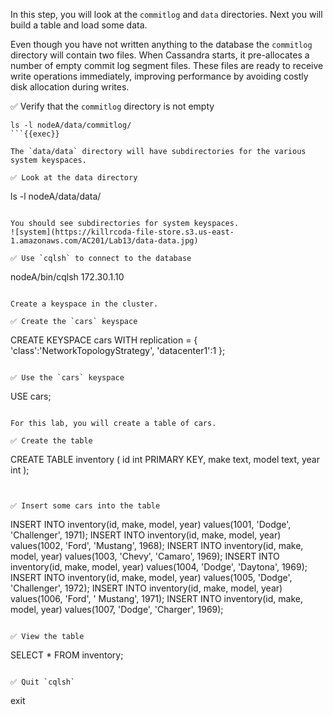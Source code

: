 In this step, you will look at the `commitlog` and `data` directories. 
Next you will build a table and load some data.

Even though you have not written anything to the database the `commitlog` directory will contain two files.
When Cassandra starts, it pre-allocates a number of empty commit log segment files.
These files are ready to receive write operations immediately, improving performance by avoiding costly disk allocation during writes.

✅ Verify that the `commitlog` directory is not empty
```
ls -l nodeA/data/commitlog/
```{{exec}}

The `data/data` directory will have subdirectories for the various system keyspaces.

✅ Look at the data directory
```
ls -l nodeA/data/data/
```{{exec}}

You should see subdirectories for system keyspaces.
![system](https://killrcoda-file-store.s3.us-east-1.amazonaws.com/AC201/Lab13/data-data.jpg)

✅ Use `cqlsh` to connect to the database
```
nodeA/bin/cqlsh 172.30.1.10
```{{exec}}

Create a keyspace in the cluster.

✅ Create the `cars` keyspace
```
CREATE KEYSPACE cars WITH replication = {
  'class':'NetworkTopologyStrategy',
  'datacenter1':1
};
```{{exec}}

✅ Use the `cars` keyspace
```
USE cars;
```{{exec}}

For this lab, you will create a table of cars.

✅ Create the table
```
CREATE TABLE inventory (
  id int PRIMARY KEY,
  make text,
  model text,
  year int
);
```{{exec}}


✅ Insert some cars into the table
```
INSERT INTO inventory(id, make, model, year) 
    values(1001, 'Dodge', 'Challenger', 1971);
INSERT INTO inventory(id, make, model, year) 
    values(1002, 'Ford',  'Mustang',    1968);
INSERT INTO inventory(id, make, model, year) 
    values(1003, 'Chevy', 'Camaro',     1969);
INSERT INTO inventory(id, make, model, year) 
    values(1004, 'Dodge', 'Daytona',    1969);
INSERT INTO inventory(id, make, model, year) 
    values(1005, 'Dodge', 'Challenger', 1972);
INSERT INTO inventory(id, make, model, year) 
    values(1006, 'Ford', ' Mustang',    1971);
INSERT INTO inventory(id, make, model, year) 
    values(1007, 'Dodge', 'Charger',    1969);
```{{exec}}

✅ View the table
```
SELECT * FROM inventory;
```{{exec}}

✅ Quit `cqlsh`
```
exit
```{{exec interrupt}}